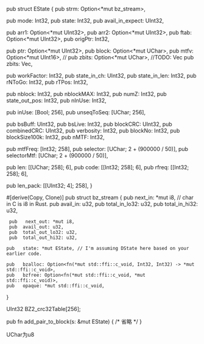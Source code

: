 pub struct EState {
 pub   strm: Option<*mut bz_stream>,

 pub   mode: Int32,
 pub  state: Int32,
 pub  avail_in_expect: UInt32,

 pub   arr1: Option<*mut UInt32>,
 pub   arr2: Option<*mut UInt32>,
 pub   ftab: Option<*mut UInt32>,
 pub   origPtr: Int32,

 pub   ptr: Option<*mut UInt32>,
 pub   block: Option<*mut UChar>,
 pub   mtfv: Option<*mut UInt16>,
//  pub   zbits: Option<*mut UChar>, //TODO: Vec<u8>
    pub zbits: Vec<u8>,

 pub   workFactor: Int32,
 pub   state_in_ch: UInt32,
 pub   state_in_len: Int32,
 pub   rNToGo: Int32, 
 pub   rTPos: Int32,

 pub   nblock: Int32,
 pub   nblockMAX: Int32,
 pub   numZ: Int32,
 pub   state_out_pos: Int32,
 pub   nInUse: Int32,

 pub   inUse: [Bool; 256],
 pub   unseqToSeq: [UChar; 256],

 pub   bsBuff: UInt32,
 pub   bsLive: Int32,
 pub   blockCRC: UInt32,
 pub   combinedCRC: UInt32,
 pub   verbosity: Int32,
 pub   blockNo: Int32,
 pub   blockSize100k: Int32,
 pub   nMTF: Int32,
 
 pub   mtfFreq: [Int32; 258],
 pub   selector: [UChar; 2 + (900000 / 50)],
 pub   selectorMtf: [UChar; 2 + (900000 / 50)],

 pub  len: [[UChar; 258]; 6],
 pub  code: [[Int32; 258]; 6],
 pub  rfreq: [[Int32; 258]; 6],

 pub  len_pack: [[UInt32; 4]; 258],
}

#[derive(Copy, Clone)]
pub struct bz_stream {
    pub   next_in: *mut i8, // char in C is i8 in Rust.
    pub   avail_in: u32,
    pub   total_in_lo32: u32,
     pub  total_in_hi32: u32,
   
     pub   next_out: *mut i8,
     pub  avail_out: u32,
     pub  total_out_lo32: u32,
     pub  total_out_hi32: u32,
   
    pub   state: *mut EState, // I'm assuming DState here based on your earlier code.
       
    pub   bzalloc: Option<fn(*mut std::ffi::c_void, Int32, Int32) -> *mut std::ffi::c_void>,
    pub   bzfree: Option<fn(*mut std::ffi::c_void, *mut std::ffi::c_void)>,
    pub   opaque: *mut std::ffi::c_void,
}


UInt32 BZ2_crc32Table[256];

pub fn add_pair_to_block(s: &mut EState) {
 /* 省略 */
}

UChar为u8